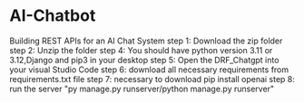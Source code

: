 # AI-Chatbot
Building REST APIs for an AI Chat System
step 1: Download the zip folder 
step 2: Unzip the folder
step 4: You should have python version 3.11 or 3.12,Django and pip3 in your desktop
step 5: Open the DRF_Chatgpt into your visual Studio Code
step 6: download all necessary requirements from requirements.txt file 
step 7: necessary to download pip install openai
step 8: run the server "py manage.py runserver/python manage.py runserver"



